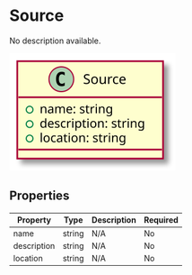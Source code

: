 # Source

No description available.

![Class Diagram](https://github.com/OpenCatalogi/OpenCatalogiBundle/blob/documentation/docs/schema/Source.svg)

## Properties

| Property | Type | Description | Required |
|----------|------|-------------|----------|
| name | string | N/A | No |
| description | string | N/A | No |
| location | string | N/A | No |
